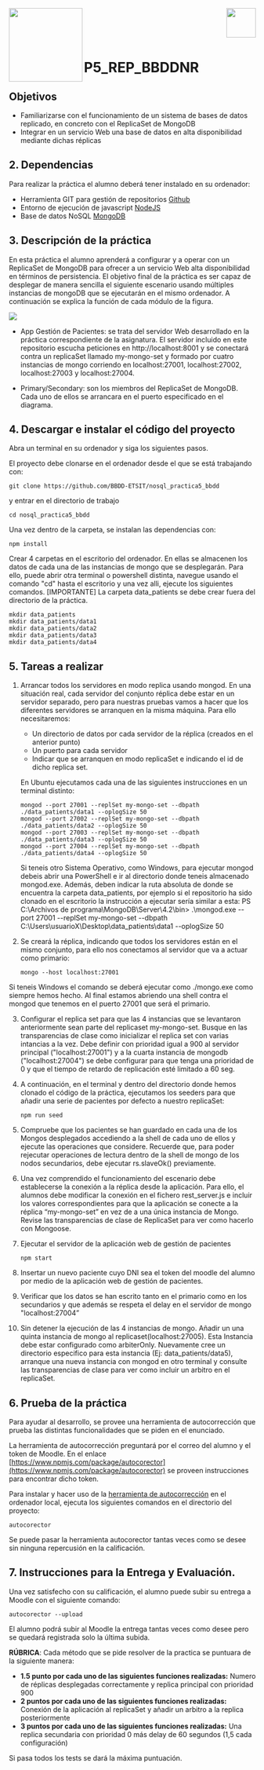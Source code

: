 
<img  align="left" width="150" style="float: left;" src="https://www.upm.es/sfs/Rectorado/Gabinete%20del%20Rector/Logos/UPM/CEI/LOGOTIPO%20leyenda%20color%20JPG%20p.png">
<img  align="right" width="60" style="float: right;" src="http://www.dit.upm.es/figures/logos/ditupm-big.gif">

<br/><br/><br/>

# P5_REP_BBDDNR

## Objetivos

- Familiarizarse con el funcionamiento de un sistema de bases de datos replicado, en concreto con el ReplicaSet de MongoDB
- Integrar en un servicio Web una base de datos en alta disponibilidad mediante dichas réplicas

## 2. Dependencias

Para realizar la práctica el alumno deberá tener instalado en su ordenador:
- Herramienta GIT para gestión de repositorios [Github](https://git-scm.com/downloads)
- Entorno de ejecución de javascript [NodeJS](https://nodejs.org/es/download/)
- Base de datos NoSQL [MongoDB](https://www.mongodb.com/download-center/community)

## 3. Descripción de la práctica

En esta práctica el alumno aprenderá a configurar y a operar con un ReplicaSet de MongoDB para ofrecer a un servicio Web alta disponibilidad en términos de persistencia. El objetivo final de la práctica es ser capaz de desplegar de manera sencilla el siguiente escenario usando múltiples instancias de mongoDB que se ejecutarán en el mismo ordenador. A continuación se explica la función de cada módulo de la figura.

![](https://raw.githubusercontent.com/ging/P5_REP_BBDDNR/master/img/diagrama.png)

- App Gestión de Pacientes: se trata del servidor Web desarrollado en la práctica correspondiente de la asignatura. El servidor incluido en este repositorio escucha peticiones en http://localhost:8001 y se conectará contra un replicaSet llamado my-mongo-set y formado por cuatro instancias de mongo corriendo en localhost:27001, localhost:27002,  localhost:27003 y localhost:27004. 

- Primary/Secondary: son los miembros del ReplicaSet de MongoDB. Cada uno de ellos se arrancara en el puerto especificado en el diagrama.

## 4. Descargar e instalar el código del proyecto

Abra un terminal en su ordenador y siga los siguientes pasos.

El proyecto debe clonarse en el ordenador desde el que se está trabajando con:

```
git clone https://github.com/BBDD-ETSIT/nosql_practica5_bbdd
```

y entrar en el directorio de trabajo

```
cd nosql_practica5_bbdd
```

Una vez dentro de la carpeta, se instalan las dependencias con:

```
npm install
```

Crear 4 carpetas en el escritorio del ordenador. En ellas se almacenen los datos de cada una de las instancias de mongo que se desplegarán. Para ello, puede abrir otra terminal o powershell distinta, navegue usando el comando "cd" hasta el escritorio y una vez alli, ejecute los siguientes comandos. [IMPORTANTE] La carpeta data_patients se debe crear fuera del directorio de la práctica.


```
mkdir data_patients
mkdir data_patients/data1 
mkdir data_patients/data2 
mkdir data_patients/data3 
mkdir data_patients/data4
```


## 5. Tareas a realizar


1. Arrancar todos los servidores en modo replica usando mongod. En una situación real, cada servidor del conjunto réplica debe estar en un servidor separado, pero para nuestras pruebas vamos a hacer que los diferentes servidores se arranquen en la misma máquina. Para ello necesitaremos:
    - Un directorio de datos por cada servidor de la réplica (creados en el anterior punto)
    - Un puerto para cada servidor
    - Indicar que se arranquen en modo replicaSet e indicando el id de dicho replica set.

    En Ubuntu ejecutamos cada una de las siguientes instrucciones en un terminal distinto:

    ```
    mongod --port 27001 --replSet my-mongo-set --dbpath ./data_patients/data1 --oplogSize 50
    mongod --port 27002 --replSet my-mongo-set --dbpath ./data_patients/data2 --oplogSize 50
    mongod --port 27003 --replSet my-mongo-set --dbpath ./data_patients/data3 --oplogSize 50
    mongod --port 27004 --replSet my-mongo-set --dbpath ./data_patients/data4 --oplogSize 50
    ```
    Si teneis otro Sistema Operativo, como Windows, para ejecutar mongod debeis abrir una PowerShell e ir al directorio donde teneis almacenado mongod.exe. Además, deben indicar la ruta absoluta de donde se encuentra la carpeta data_patients, por ejemplo si el repositorio ha sido clonado en el escritorio la instrucción a ejecutar sería similar a esta: PS C:\Archivos de programa\MongoDB\Server\4.2\bin> .\mongod.exe --port 27001 --replSet my-mongo-set --dbpath C:\Users\usuarioX\Desktop\data_patients\data1 --oplogSize 50
    
2. Se creará la réplica, indicando que todos los servidores están en el mismo conjunto, para ello nos conectamos al servidor que va a actuar como primario:

    ```
    mongo --host localhost:27001
    ```
Si teneis Windows el comando se deberá ejecutar como ./mongo.exe como siempre hemos hecho. Al final estamos abriendo una shell contra el mongod que tenemos en el puerto 27001 que será el primario.

3. Configurar el replica set para que las 4 instancias que se levantaron anteriormente sean parte del replicaset my-mongo-set. Busque en las transparencias de clase como inicializar el replica set con varias intancias a la vez. Debe definir con prioridad igual a 900 al servidor principal ("localhost:27001") y a la cuarta instancia de mongodb ("localhost:27004") se debe configurar para que tenga una prioridad de 0 y que el tiempo de retardo de replicación esté limitado a 60 seg.

4. A continuación, en el terminal y dentro del directorio donde hemos clonado el código de la práctica, ejecutamos los seeders para que añadir una serie de pacientes por defecto a nuestro replicaSet:

    ```
    npm run seed
    ```
    
    
5. Compruebe que los pacientes se han guardado en cada una de los Mongos desplegados accediendo a la shell de cada uno de ellos y ejecute las operaciones que considere. Recuerde que, para poder rejecutar operaciones de lectura dentro de la shell de mongo de los nodos secundarios, debe ejecutar rs.slaveOk() previamente.

6. Una vez comprendido el funcionamiento del escenario debe establecerse la conexión a la réplica desde la aplicación. Para ello, el alumnos debe modificar la conexión en el fichero rest_server.js e incluir los valores correspondientes para que la aplicación se conecte a la réplica “my-mongo-set” en vez de a una única instancia de Mongo. Revise las transparencias de clase de ReplicaSet para ver como hacerlo con Mongoose.

7. Ejecutar el servidor de la aplicación web de gestión de pacientes

    ```
    npm start
    ```

8. Insertar un nuevo paciente cuyo DNI sea el token del moodle del alumno por medio de la aplicación web de gestión de pacientes.

9. Verificar que los datos se han escrito tanto en el primario como en los secundarios y que además se respeta el delay en el servidor de mongo "localhost:27004”

10. Sin detener la ejecución de las 4 instancias de mongo. Añadir un una quinta instancia de mongo al replicaset(localhost:27005). Esta Instancia debe estar configurado como arbiterOnly. Nuevamente cree un directorio especifico para esta instancia (Ej: data_patients/data5), arranque una nueva instancia con mongod en otro terminal y consulte las transparencias de clase para ver como incluir un arbitro en el replicaSet.

## 6. Prueba de la práctica 

Para ayudar al desarrollo, se provee una herramienta de autocorrección que prueba las distintas funcionalidades que se piden en el enunciado.

La herramienta de autocorrección preguntará por el correo del alumno y el token de Moodle. En el enlace [https://www.npmjs.com/package/autocorector](https://www.npmjs.com/package/autocorector) se proveen instrucciones para encontrar dicho token.

Para instalar y hacer uso de la [herramienta de autocorrección](https://www.npmjs.com/package/autocorector) en el ordenador local, ejecuta los siguientes comandos en el directorio del proyecto:

```
autocorector
```

Se puede pasar la herramienta autocorector tantas veces como se desee sin ninguna repercusión en la calificación.

## 7. Instrucciones para la Entrega y Evaluación.

Una vez satisfecho con su calificación, el alumno puede subir su entrega a Moodle con el siguiente comando:
```
autocorector --upload
```

El alumno podrá subir al Moodle la entrega tantas veces como desee pero se quedará registrada solo la última subida.

**RÚBRICA**: Cada método que se pide resolver de la practica se puntuara de la siguiente manera:
-  **1.5 punto por cada uno de las siguientes funciones realizadas:**  Numero de réplicas desplegadas correctamente y replica principal con prioridad 900
-  **2 puntos por cada uno de las siguientes funciones realizadas:**  Conexión de la aplicación al replicaSet y añadir un arbitro a la replica posteriormente 
-  **3 puntos por cada uno de las siguientes funciones realizadas:**  Una replica secundaria con prioridad 0 más delay de 60 segundos (1,5 cada configuración)


Si pasa todos los tests se dará la máxima puntuación. 
